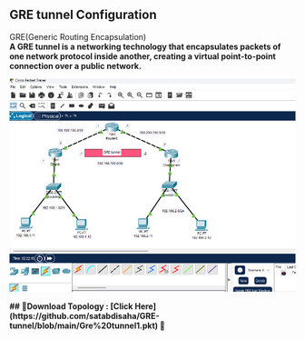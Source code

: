 
## GRE tunnel Configuration
GRE(Generic Routing Encapsulation)<br>
<b>A GRE tunnel is a networking technology that encapsulates packets of one network protocol inside another, creating a virtual point-to-point connection over a public network. <br>

<p align="center">
  <img src="https://github.com/satabdisaha/GRE-tunnel/blob/main/gre_tunneling.png" alt="Let's Get Started">
</p>
## 📁Download Topology :   [Click Here](https://github.com/satabdisaha/GRE-tunnel/blob/main/Gre%20tunnel1.pkt)  🔫<br>
<br>
